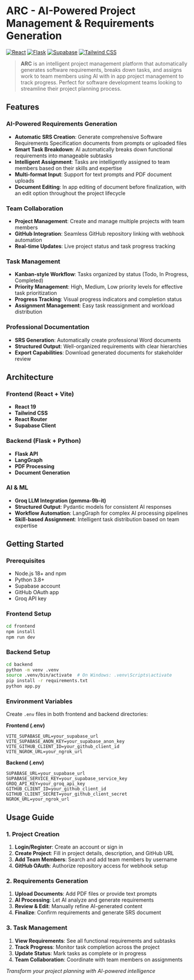 # ARC - AI-Powered Project Management & Requirements Generation

[![React](https://img.shields.io/badge/React-19.1.0-61DAFB?style=for-the-badge&logo=react)](https://reactjs.org/)
[![Flask](https://img.shields.io/badge/Flask-2.0+-000000?style=for-the-badge&logo=flask)](https://flask.palletsprojects.com/)
[![Supabase](https://img.shields.io/badge/Supabase-2.52.0-3ECF8E?style=for-the-badge&logo=supabase)](https://supabase.com/)
[![Tailwind CSS](https://img.shields.io/badge/Tailwind-4.1.11-38B2AC?style=for-the-badge&logo=tailwind-css)](https://tailwindcss.com/)

> **ARC** is an intelligent project management platform that automatically generates software requirements, breaks down tasks, and assigns work to team members using AI with in app project management to track progress. Perfect for software development teams looking to streamline their project planning process.

## Features

### AI-Powered Requirements Generation
- **Automatic SRS Creation**: Generate comprehensive Software Requirements Specification documents from prompts or uploaded files
- **Smart Task Breakdown**: AI automatically breaks down functional requirements into manageable subtasks
- **Intelligent Assignment**: Tasks are intelligently assigned to team members based on their skills and expertise
- **Multi-format Input**: Support for text prompts and PDF document uploads
- **Document Editing**: In app editing of document before finalization, with an edit option throughout the project lifecycle

### Team Collaboration
- **Project Management**: Create and manage multiple projects with team members
- **GitHub Integration**: Seamless GitHub repository linking with webhook automation
- **Real-time Updates**: Live project status and task progress tracking

### Task Management
- **Kanban-style Workflow**: Tasks organized by status (Todo, In Progress, Completed)
- **Priority Management**: High, Medium, Low priority levels for effective task prioritization
- **Progress Tracking**: Visual progress indicators and completion status
- **Assignment Management**: Easy task reassignment and workload distribution

### Professional Documentation
- **SRS Generation**: Automatically create professional Word documents
- **Structured Output**: Well-organized requirements with clear hierarchies
- **Export Capabilities**: Download generated documents for stakeholder review

## Architecture

### Frontend (React + Vite)
- **React 19**
- **Tailwind CSS**
- **React Router**
- **Supabase Client**

### Backend (Flask + Python)
- **Flask API**
- **LangGraph**
- **PDF Processing**
- **Document Generation**

### AI & ML
- **Groq LLM Integration (gemma-9b-it)**
- **Structured Output**: Pydantic models for consistent AI responses
- **Workflow Automation**: LangGraph for complex AI processing pipelines
- **Skill-based Assignment**: Intelligent task distribution based on team expertise

## Getting Started

### Prerequisites
- Node.js 18+ and npm
- Python 3.8+
- Supabase account
- GitHub OAuth app
- Groq API key

### Frontend Setup
```bash
cd frontend
npm install
npm run dev
```

### Backend Setup
```bash
cd backend
python -m venv .venv
source .venv/bin/activate  # On Windows: .venv\Scripts\activate
pip install -r requirements.txt
python app.py
```

### Environment Variables
Create `.env` files in both frontend and backend directories:

**Frontend (.env)**
```env
VITE_SUPABASE_URL=your_supabase_url
VITE_SUPABASE_ANON_KEY=your_supabase_anon_key
VITE_GITHUB_CLIENT_ID=your_github_client_id
VITE_NGROK_URL=your_ngrok_url
```

**Backend (.env)**
```env
SUPABASE_URL=your_supabase_url
SUPABASE_SERVICE_KEY=your_supabase_service_key
GROQ_API_KEY=your_groq_api_key
GITHUB_CLIENT_ID=your_github_client_id
GITHUB_CLIENT_SECRET=your_github_client_secret
NGROK_URL=your_ngrok_url
```

## Usage Guide

### 1. Project Creation
1. **Login/Register**: Create an account or sign in
2. **Create Project**: Fill in project details, description, and GitHub URL
3. **Add Team Members**: Search and add team members by username
4. **GitHub OAuth**: Authorize repository access for webhook setup

### 2. Requirements Generation
1. **Upload Documents**: Add PDF files or provide text prompts
2. **AI Processing**: Let AI analyze and generate requirements
3. **Review & Edit**: Manually refine AI-generated content
4. **Finalize**: Confirm requirements and generate SRS document

### 3. Task Management
1. **View Requirements**: See all functional requirements and subtasks
2. **Track Progress**: Monitor task completion across the project
3. **Update Status**: Mark tasks as complete or in progress
4. **Team Collaboration**: Coordinate with team members on assignments



*Transform your project planning with AI-powered intelligence*

